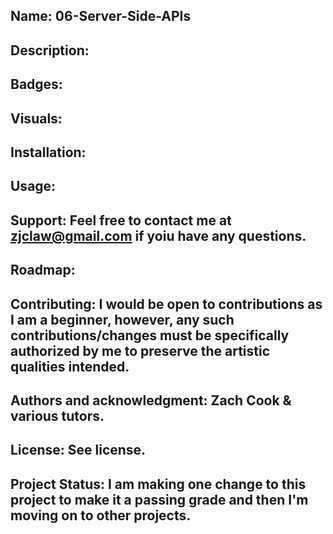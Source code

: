 ## Name: 06-Server-Side-APIs

## Description:  

## Badges:  

## Visuals:   

## Installation:  

## Usage:  

## Support:  Feel free to contact me at zjclaw@gmail.com if yoiu have any questions.  

## Roadmap:  

## Contributing:  I would be open to contributions as I am a beginner, however, any such contributions/changes must be specifically authorized by me to preserve the artistic qualities intended.

## Authors and acknowledgment:  Zach Cook & various tutors.

## License:  See license.  

## Project Status:  I am making one change to this project to make it a passing grade and then I'm moving on to other projects.
